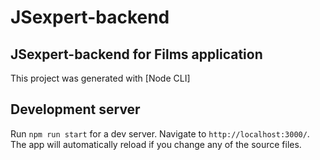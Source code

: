 # JSexpert-backend

## JSexpert-backend for Films application

This project was generated with [Node CLI]

## Development server

Run `npm run start` for a dev server. Navigate to `http://localhost:3000/`. The app will automatically reload if you change any of the source files.
